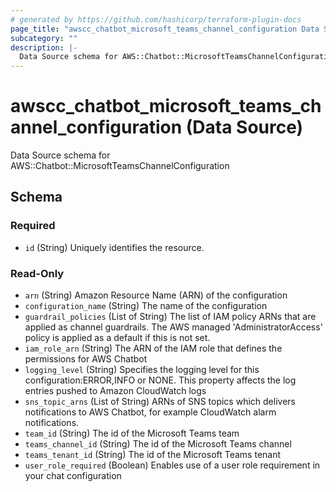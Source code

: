 ```yaml
---
# generated by https://github.com/hashicorp/terraform-plugin-docs
page_title: "awscc_chatbot_microsoft_teams_channel_configuration Data Source - terraform-provider-awscc"
subcategory: ""
description: |-
  Data Source schema for AWS::Chatbot::MicrosoftTeamsChannelConfiguration
---
```


# awscc_chatbot_microsoft_teams_channel_configuration (Data Source)

Data Source schema for AWS::Chatbot::MicrosoftTeamsChannelConfiguration



<!-- schema generated by tfplugindocs -->
## Schema

### Required

- `id` (String) Uniquely identifies the resource.

### Read-Only

- `arn` (String) Amazon Resource Name (ARN) of the configuration
- `configuration_name` (String) The name of the configuration
- `guardrail_policies` (List of String) The list of IAM policy ARNs that are applied as channel guardrails. The AWS managed 'AdministratorAccess' policy is applied as a default if this is not set.
- `iam_role_arn` (String) The ARN of the IAM role that defines the permissions for AWS Chatbot
- `logging_level` (String) Specifies the logging level for this configuration:ERROR,INFO or NONE. This property affects the log entries pushed to Amazon CloudWatch logs
- `sns_topic_arns` (List of String) ARNs of SNS topics which delivers notifications to AWS Chatbot, for example CloudWatch alarm notifications.
- `team_id` (String) The id of the Microsoft Teams team
- `teams_channel_id` (String) The id of the Microsoft Teams channel
- `teams_tenant_id` (String) The id of the Microsoft Teams tenant
- `user_role_required` (Boolean) Enables use of a user role requirement in your chat configuration


